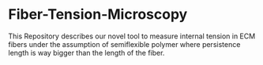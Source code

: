 # Fiber-Tension-Microscopy
This Repository describes our novel tool to measure internal tension in ECM fibers under the assumption of semiflexible polymer where persistence length is way bigger than the length of the fiber. 

